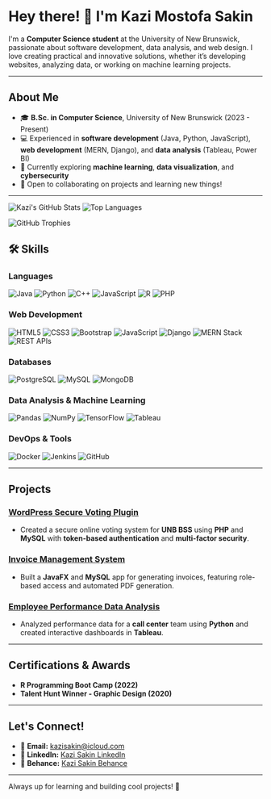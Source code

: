 # Hey there! 👋 I'm Kazi Mostofa Sakin

I'm a **Computer Science student** at the University of New Brunswick, passionate about software development, data analysis, and web design. I love creating practical and innovative solutions, whether it’s developing websites, analyzing data, or working on machine learning projects.

---

## About Me
- 🎓 **B.Sc. in Computer Science**, University of New Brunswick (2023 - Present)
- 💻 Experienced in **software development** (Java, Python, JavaScript), **web development** (MERN, Django), and **data analysis** (Tableau, Power BI)
- 🌱 Currently exploring **machine learning**, **data visualization**, and **cybersecurity**
- 📍 Open to collaborating on projects and learning new things!

---
![Kazi's GitHub Stats](https://github-readme-stats.vercel.app/api?username=kazisakin&show_icons=true&theme=dark)
![Top Languages](https://github-readme-stats.vercel.app/api/top-langs/?username=kazisakin&layout=compact&theme=dark)

![GitHub Trophies](https://github-profile-trophy.vercel.app/?username=kazisakin&theme=darkhub)


## 🛠 **Skills**

### Languages
![Java](https://img.shields.io/badge/Java-ED8B00?style=for-the-badge&logo=openjdk&logoColor=white)
![Python](https://img.shields.io/badge/Python-3776AB?style=for-the-badge&logo=python&logoColor=white)
![C++](https://img.shields.io/badge/C++-00599C?style=for-the-badge&logo=c%2B%2B&logoColor=white)
![JavaScript](https://img.shields.io/badge/JavaScript-F7DF1E?style=for-the-badge&logo=javascript&logoColor=black)
![R](https://img.shields.io/badge/R-276DC3?style=for-the-badge&logo=r&logoColor=white)
![PHP](https://img.shields.io/badge/PHP-777BB4?style=for-the-badge&logo=php&logoColor=white)

### Web Development
![HTML5](https://img.shields.io/badge/HTML5-E34F26?style=for-the-badge&logo=html5&logoColor=white)
![CSS3](https://img.shields.io/badge/CSS3-1572B6?style=for-the-badge&logo=css3&logoColor=white)
![Bootstrap](https://img.shields.io/badge/Bootstrap-563D7C?style=for-the-badge&logo=bootstrap&logoColor=white)
![JavaScript](https://img.shields.io/badge/JavaScript-F7DF1E?style=for-the-badge&logo=javascript&logoColor=black)
![Django](https://img.shields.io/badge/Django-092E20?style=for-the-badge&logo=django&logoColor=white)
![MERN Stack](https://img.shields.io/badge/MERN-4CAF50?style=for-the-badge&logo=mern&logoColor=white)
![REST APIs](https://img.shields.io/badge/REST--API-00A3E0?style=for-the-badge&logo=swagger&logoColor=white)

### Databases
![PostgreSQL](https://img.shields.io/badge/PostgreSQL-316192?style=for-the-badge&logo=postgresql&logoColor=white)
![MySQL](https://img.shields.io/badge/MySQL-4479A1?style=for-the-badge&logo=mysql&logoColor=white)
![MongoDB](https://img.shields.io/badge/MongoDB-4EA94B?style=for-the-badge&logo=mongodb&logoColor=white)

### Data Analysis & Machine Learning
![Pandas](https://img.shields.io/badge/Pandas-150458?style=for-the-badge&logo=pandas&logoColor=white)
![NumPy](https://img.shields.io/badge/NumPy-013243?style=for-the-badge&logo=numpy&logoColor=white)
![TensorFlow](https://img.shields.io/badge/TensorFlow-FF6F00?style=for-the-badge&logo=tensorflow&logoColor=white)
![Tableau](https://img.shields.io/badge/Tableau-E97627?style=for-the-badge&logo=tableau&logoColor=white)

### DevOps & Tools
![Docker](https://img.shields.io/badge/Docker-2496ED?style=for-the-badge&logo=docker&logoColor=white)
![Jenkins](https://img.shields.io/badge/Jenkins-D24939?style=for-the-badge&logo=jenkins&logoColor=white)
![GitHub](https://img.shields.io/badge/GitHub-181717?style=for-the-badge&logo=github&logoColor=white)


---

## Projects

### [WordPress Secure Voting Plugin](https://github.com/Kazisakin/2FA-Universal-WP-Voting)
- Created a secure online voting system for **UNB BSS** using **PHP** and **MySQL** with **token-based authentication** and **multi-factor security**.

### [Invoice Management System](https://github.com/Kazisakin/Invoice-generator)
- Built a **JavaFX** and **MySQL** app for generating invoices, featuring role-based access and automated PDF generation.

### [Employee Performance Data Analysis](https://github.com/Kazisakin)
- Analyzed performance data for a **call center** team using **Python** and created interactive dashboards in **Tableau**.
---

## Certifications & Awards
- **R Programming Boot Camp (2022)**
- **Talent Hunt Winner - Graphic Design (2020)**

---

## Let's Connect!
- 📧 **Email:** kazisakin@icloud.com
- 🔗 **LinkedIn:** [Kazi Sakin LinkedIn](http://www.linkedin.com/in/kazi-mostofa-sakin-16b178307)
- 🎨 **Behance:** [Kazi Sakin Behance](https://www.behance.net/kazimostofasakin)

---

Always up for learning and building cool projects! 🚀
